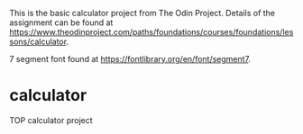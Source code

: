 This is the basic calculator project from The Odin Project. Details of the assignment can be found at https://www.theodinproject.com/paths/foundations/courses/foundations/lessons/calculator.

7 segment font found at https://fontlibrary.org/en/font/segment7.

# calculator
TOP calculator project
